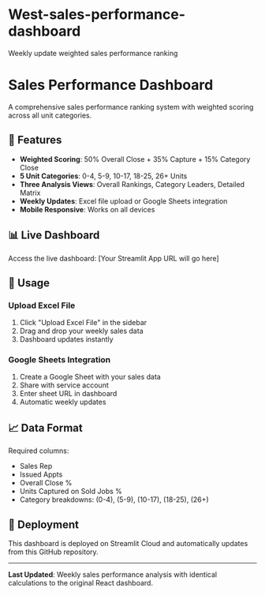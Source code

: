 # West-sales-performance-dashboard
Weekly update weighted sales performance ranking
# Sales Performance Dashboard

A comprehensive sales performance ranking system with weighted scoring across all unit categories.

## 🎯 Features

- **Weighted Scoring**: 50% Overall Close + 35% Capture + 15% Category Close
- **5 Unit Categories**: 0-4, 5-9, 10-17, 18-25, 26+ Units
- **Three Analysis Views**: Overall Rankings, Category Leaders, Detailed Matrix
- **Weekly Updates**: Excel file upload or Google Sheets integration
- **Mobile Responsive**: Works on all devices

## 📊 Live Dashboard

Access the live dashboard: [Your Streamlit App URL will go here]

## 🔧 Usage

### Upload Excel File
1. Click "Upload Excel File" in the sidebar
2. Drag and drop your weekly sales data
3. Dashboard updates instantly

### Google Sheets Integration
1. Create a Google Sheet with your sales data
2. Share with service account
3. Enter sheet URL in dashboard
4. Automatic weekly updates

## 📈 Data Format

Required columns:
- Sales Rep
- Issued Appts
- Overall Close %
- Units Captured on Sold Jobs %
- Category breakdowns: (0-4), (5-9), (10-17), (18-25), (26+)

## 🚀 Deployment

This dashboard is deployed on Streamlit Cloud and automatically updates from this GitHub repository.

---

**Last Updated**: Weekly sales performance analysis with identical calculations to the original React dashboard.
